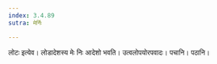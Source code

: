 ```yaml
---
index: 3.4.89
sutra: मेर्निः

---
```

लोटः इत्येव। लोडादेशस्य मेः निः आदेशो भवति। उत्वलोपयोरपवादः। पचानि। पठानि।